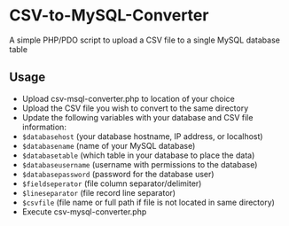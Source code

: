 # CSV-to-MySQL-Converter
A simple PHP/PDO script to upload a CSV file to a single MySQL database table

## Usage
* Upload csv-msql-converter.php to location of your choice
* Upload the CSV file you wish to convert to the same directory
* Update the following variables with your database and CSV file information:
 * `$databasehost` (your database hostname, IP address, or localhost)
 * `$databasename` (name of your MySQL database)
 * `$databasetable` (which table in your database to place the data)
 * `$databaseusername` (username with permissions to the database)
 * `$databasepassword` (password for the database user)
 * `$fieldseperator` (file column separator/delimiter)
 * `$lineseparator` (file record line separator)
 * `$csvfile` (file name or full path if file is not located in same directory)
* Execute csv-mysql-converter.php